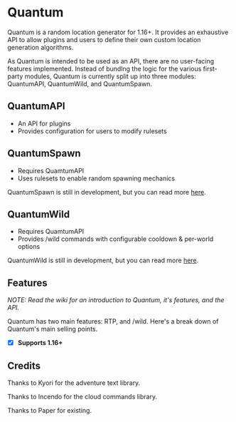 # Quantum

Quantum is a random location generator for 1.16+. It provides an exhaustive API to allow plugins and users to define their own custom location generation algorithms.

As Quantum is intended to be used as an API, there are no user-facing features implemented. Instead of bundlng the logic for the various first-party modules, Quantum is currently split up into three modules: QuantumAPI, QuantumWild, and QuantumSpawn.

## QuantumAPI
- An API for plugins
- Provides configuration for users to modify rulesets

## QuantumSpawn
- Requires QuamtumAPI
- Uses rulesets to enable random spawning mechanics

QuantumSpawn is still in development, but you can read more [here](#).

## QuantumWild
- Requires QuamtumAPI
- Provides /wild commands with configurable cooldown & per-world options

QuantumWild is still in development, but you can read more [here](#).

## Features

_NOTE: Read the wiki for an introduction to Quantum, it's features, and the API._

Quantum has two main features: RTP, and /wild. Here's a break down of Quantum's main selling points.

- [x] **Supports 1.16+**
    
## Credits

Thanks to Kyori for the adventure text library.

Thanks to Incendo for the cloud commands library.

Thanks to Paper for existing.